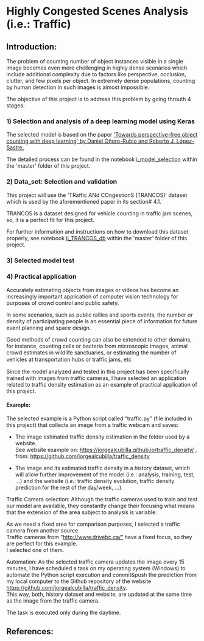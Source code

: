 # Highly Congested Scenes Analysis (i.e.: Traffic)
## Introduction:
The problem of counting number of object instances visible in a single image becomes even more chellenging in highly dense scenarios which include additional complexity due to factors like perspective, occlusion, clutter, and few pixels per object. 
In extremely dense populations, counting by human detection in such images is almost impossible.

The objective of this project is to address this problem by going throuth 4 stages: 

### 1) Selection and analysis of a deep learning model using Keras
The selected model is based on the paper ['Towards perspective-free object counting with deep learning' by Daniel Oñoro-Rubio and Roberto J. López-Sastre.](http://agamenon.tsc.uah.es/Investigacion/gram/publications/eccv2016-onoro.pdf)

The detailed process can be found in the notebook [i_model_selection](https://github.com/jorgealcubilla/TFM_DataScience/blob/master/i_model_selection.ipynb) within the 'master' folder of this project.

### 2) Data_set: Selection and validation
This project will use the 'TRaffic ANd COngestionS (TRANCOS)' dataset which is used by the aforementioned paper in its section# 4.1.

TRANCOS is a dataset designed for vehicle counting in traffic jam scenes, so, it is a perfect fit for this project.

For further information and instructions on how to download this dataset properly, see notebook [ii_TRANCOS_db](https://github.com/jorgealcubilla/TFM_DataScience/blob/master/ii_TRANCOS_db.ipynb) within the 'master' folder of this project.

### 3) Selected model test


### 4) Practical application
Accurately estimating objects from images or videos has become an increasingly important application of computer vision technology for purposes of crowd control and public safety. 

In some scenarios, such as public rallies and sports events, the number or density of participating people is an essential piece of information for future event planning and space design. 

Good methods of crowd counting can also be extended to other domains, for instance, counting cells or bacteria from microscopic images, animal crowd estimates in wildlife sanctuaries, or estimating the number of vehicles at transportation hubs or trafﬁc jams, etc 

Since the model analyzed and tested in this project has been specifically trained with images from traffic cameras, I have selected an application related to traffic density estimation as an example of practical application of this project.

#### Example:
The selected example is a Python script called “traffic.py” (file included in this project) that collects an image from a traffic webcam and saves:
- The image estimated traffic density estimation in the folder used by a website. <br>
See website example on: 
https://jorgealcubilla.github.io/traffic_density/ , <br>
from: https://github.com/jorgealcubilla/traffic_density

- The image and its estimated traffic density in a history dataset, which will allow further improvement of the model (i.e.: analysis, training, test, …) and the website (i.e.: traffic density evolution, traffic density prediction for the rest of the day/week, …).

Traffic Camera selection: Although the traffic cameras used to train and test our model are available, they constantly change their focusing what means that the extension of the area subject to analysis is variable.

As we need a fixed area for comparison purposes, I selected a traffic camera from another source. <br>
Traffic cameras from “http://www.drivebc.ca/” have a fixed focus, so they are perfect for this example. <br>
I selected one of them.

Automation: As the selected traffic camera updates the image every 15 minutes, I have scheduled a task on my operating system (Windows) to automate the Python script execution and commit&push the prediction from my local computer to the Github repository of the website https://github.com/jorgealcubilla/traffic_density. <br>
This way, both, history dataset and website, are updated at the same time as the image from the traffic camera. <br>

The task is executed only during the daytime.
 


## References:
